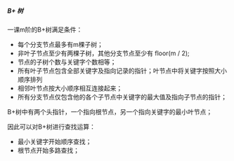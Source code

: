 ##### B+ 树

一课m阶的B+树满足条件：

- 每个分支节点最多有m棵子树；
- 非叶子节点至少有两棵子树，其他分支节点至少有 floor(m / 2);
- 节点的子树个数与关键字个数相等；
- 所有叶子节点包含全部关键字及指向记录的指针；叶节点中将关键字按照大小顺序排列
- 相邻叶节点按大小顺序相互连接起来；
- 所有分支节点仅包含他的各个子节点中关键字的最大值及指向子节点的指针；



B+树中有两个头指针，一个指向根节点，另一个指向关键字的最小叶节点；

因此可以对B+树进行查找运算：

- 最小关键字开始顺序查找；
- 根节点开始多路查找；



